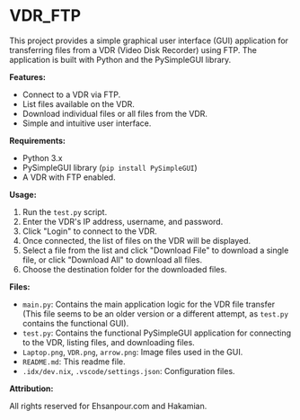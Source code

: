 # VDR_FTP
This project provides a simple graphical user interface (GUI) application for transferring files from a VDR (Video Disk Recorder) using FTP. The application is built with Python and the PySimpleGUI library.

**Features:**

*   Connect to a VDR via FTP.
*   List files available on the VDR.
*   Download individual files or all files from the VDR.
*   Simple and intuitive user interface.

**Requirements:**

*   Python 3.x
*   PySimpleGUI library (`pip install PySimpleGUI`)
*   A VDR with FTP enabled.

**Usage:**

1.  Run the `test.py` script.
2.  Enter the VDR's IP address, username, and password.
3.  Click "Login" to connect to the VDR.
4.  Once connected, the list of files on the VDR will be displayed.
5.  Select a file from the list and click "Download File" to download a single file, or click "Download All" to download all files.
6.  Choose the destination folder for the downloaded files.

**Files:**

*   `main.py`: Contains the main application logic for the VDR file transfer (This file seems to be an older version or a different attempt, as `test.py` contains the functional GUI). 
*   `test.py`: Contains the functional PySimpleGUI application for connecting to the VDR, listing files, and downloading files.
*   `Laptop.png`, `VDR.png`, `arrow.png`: Image files used in the GUI.
*   `README.md`: This readme file.
*   `.idx/dev.nix`, `.vscode/settings.json`: Configuration files.

**Attribution:**

All rights reserved for Ehsanpour.com and Hakamian.
